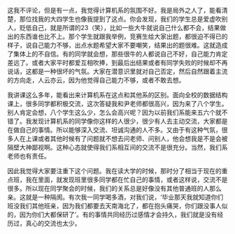这我不评论，但是有一点，我觉得计算机系的氛围不好。我是局外之人了，能看清楚，那位找我的大四学生也像我提到了这点。你会发现，我们的学生总是爱虚吹别人，贬低自己，就是所谓的23（笑），比如一些大牛就说自己什么都不会，结果做出的东西谁也比不上。那个学生就跟我举例，竞赛生给大家出题，都很迫不得已的样子，说自己能力不够，出点水题希望大家不要嘲笑，结果出的题很难。这就造成了集体上的不自信。有的同学就会想，那些很牛的人都说自己不好，自己能力肯定差远了。或者大家平时都爱互相吹捧，到最后出结果或者有同学失败的时候却不再说话，这都是一种很坏的气氛。大家在潜意识里就对自己否定，然后自然跟着主流的方向走，人云亦云，因为他觉得自己能力不够，或者不敢去想。

我讲课这么多年，能看出来计算机系在这点和其他系的区别。面向全校的数据结构课上，很多同学都积极交流，这次答疑我和尹老师都很高兴，因为来了八个学生。别人肯定会想，八个学生这么少，怎么会高兴呢？因为以前我们系能来五六个就不错了。我发现计算机系的同学像你这样的人很少，很少有人去主动交流，大家都是在做自己的事情。所以能够深入交流、坦诚沟通的人不多。又由于有这种气氛，很多人在上课或者其他时候有了问题就不想去问老师、问别人，他会想我是不是会被隔壁大神鄙视啊。这种心态就使得我们系相互间的交流不是很充分。当然，我们系老师也有责任。

因此我觉得大家要注重下这个问题。我在读大学的时候，那时分了相当于现在的重点班，我在里面，就发现班里很多同学都在忙自己的事情，或者这样说，交流不是很多。所以现在同学聚会的时候，我们的关系总是好像没有其他普通班的人那么亲。这就是一种隔阂。有次我一同学喝多酒，对我们说，‘毕业那天我就知道你们班没我们其他班亲，因为我们都要去天南海北了，都在抱头痛哭，你们跟没事人似的，因为你们大都保研了’。有的事情共同经历过感情才会持久，我们就是没有经历过，真心的交流也太少。